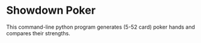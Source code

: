 # Showdown Poker

This command-line python program generates (5-52 card) poker hands and compares their strengths.
